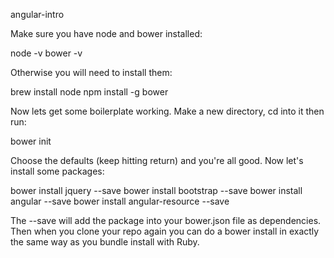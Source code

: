 angular-intro

Make sure you have node and bower installed:

  node -v
  bower -v

Otherwise you will need to install them:

  brew install node
  npm install -g bower

Now lets get some boilerplate working. Make a new directory, cd into it then run:

  bower init

Choose the defaults (keep hitting return) and you're all good. Now let's install some packages:

  bower install jquery --save
  bower install bootstrap --save
  bower install angular --save
  bower install angular-resource --save

The --save will add the package into your bower.json file as dependencies. Then when you clone your repo again you can do a bower install in exactly the same way as you bundle install with Ruby.

  
